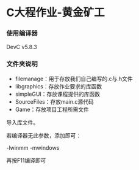 # C大程作业-黄金矿工

### 使用编译器

DevC v5.8.3

### 文件夹说明

* filemanage：用于存放我们自己编写的.c与.h文件
* libgraphics：存放作业要求的库函数
* simpleGUI：存放课程提供的库函数
* SourceFiles：存放main.c源代码
* Game：存放项目工程所需文件



导入库文件。



若编译器无此参数，添加即可：

-lwinmm  -mwindows



再按F11编译即可
